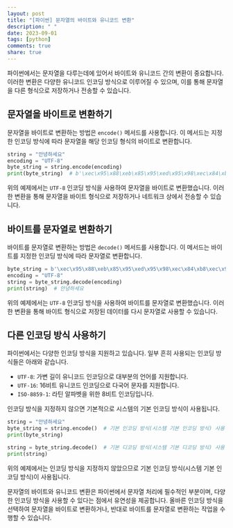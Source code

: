 ```yaml
---
layout: post
title: "[파이썬] 문자열의 바이트와 유니코드 변환"
description: " "
date: 2023-09-01
tags: [python]
comments: true
share: true
---
```


파이썬에서는 문자열을 다루는데에 있어서 바이트와 유니코드 간의 변환이 중요합니다. 이러한 변환은 다양한 유니코드 인코딩 방식으로 이루어질 수 있으며, 이를 통해 문자열을 다른 형식으로 저장하거나 전송할 수 있습니다.

## 문자열을 바이트로 변환하기

문자열을 바이트로 변환하는 방법은 `encode()` 메서드를 사용합니다. 이 메서드는 지정한 인코딩 방식에 따라 문자열을 해당 인코딩 형식의 바이트로 변환합니다.

```python
string = "안녕하세요"
encoding = "UTF-8"
byte_string = string.encode(encoding)
print(byte_string)  # b'\xec\x95\x88\xeb\x85\x95\xed\x95\x98\xec\x84\xb8\xec\x9a\x94'
```

위의 예제에서는 `UTF-8` 인코딩 방식을 사용하여 문자열을 바이트로 변환했습니다. 이러한 변환을 통해 문자열을 바이트 형식으로 저장하거나 네트워크 상에서 전송할 수 있습니다.

## 바이트를 문자열로 변환하기

바이트를 문자열로 변환하는 방법은 `decode()` 메서드를 사용합니다. 이 메서드는 바이트를 지정한 인코딩 방식에 따라 문자열로 변환합니다.

```python
byte_string = b'\xec\x95\x88\xeb\x85\x95\xed\x95\x98\xec\x84\xb8\xec\x9a\x94'
encoding = "UTF-8"
string = byte_string.decode(encoding)
print(string)  # 안녕하세요
```

위의 예제에서는 `UTF-8` 인코딩 방식을 사용하여 바이트를 문자열로 변환했습니다. 이러한 변환을 통해 바이트 형식으로 저장된 데이터를 다시 문자열로 사용할 수 있습니다.

## 다른 인코딩 방식 사용하기

파이썬에서는 다양한 인코딩 방식을 지원하고 있습니다. 일부 흔히 사용되는 인코딩 방식들은 아래와 같습니다.

- `UTF-8`: 가변 길이 유니코드 인코딩으로 대부분의 언어를 지원합니다. 
- `UTF-16`: 16비트 유니코드 인코딩으로 다국어 문자를 지원합니다.
- `ISO-8859-1`: 라틴 알파벳을 위한 8비트 인코딩입니다.

인코딩 방식을 지정하지 않으면 기본적으로 시스템의 기본 인코딩 방식이 사용됩니다.

```python
string = "안녕하세요"
byte_string = string.encode()  # 기본 인코딩 방식(시스템 기본 인코딩 방식) 사용
print(byte_string)

string = byte_string.decode()  # 기본 디코딩 방식(시스템 기본 디코딩 방식) 사용
print(string)
```

위의 예제에서는 인코딩 방식을 지정하지 않았으므로 기본 인코딩 방식(시스템 기본 인코딩 방식)이 사용됩니다.

문자열의 바이트와 유니코드 변환은 파이썬에서 문자열 처리에 필수적인 부분이며, 다양한 인코딩 방식을 사용할 수 있다는 점에서 유연성을 제공합니다. 올바른 인코딩 방식을 선택하여 문자열을 바이트로 변환하거나, 반대로 바이트를 문자열로 변환하는 작업을 수행할 수 있습니다.